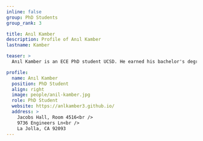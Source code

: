 ```yaml
---
inline: false
group: PhD Students
group_rank: 3

title: Anıl Kamber
description: Profile of Anıl Kamber
lastname: Kamber

teaser: >
  Anıl Kamber is an ECE PhD student UCSD. He earned his bachelor's degree in Electrical and Electronics Engineering from Bogazici University, Istanbul, Turkey. His research interests lie at the intersection of optimization theory, compressed sensing, and theoretical neuroscience.

profile:
  name: Anıl Kamber
  position: PhD Student
  align: right
  image: people/anil-kamber.jpg
  role: PhD Student
  website: https://anlkamber3.github.io/
  address: >
    Jacobs Hall, Room 4516<br />
    9736 Engineers Ln<br />
    La Jolla, CA 92093
---
```

